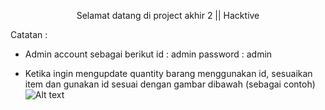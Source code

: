 <p><center>Selamat datang di project akhir 2 || Hacktive</center></p>

Catatan : 
  * Admin account sebagai berikut
    id : admin
    password : admin
    
  * Ketika ingin mengupdate quantity barang menggunakan id, sesuaikan item dan gunakan id sesuai dengan gambar dibawah (sebagai contoh)
    ![Alt text](../response_example.png)
    
